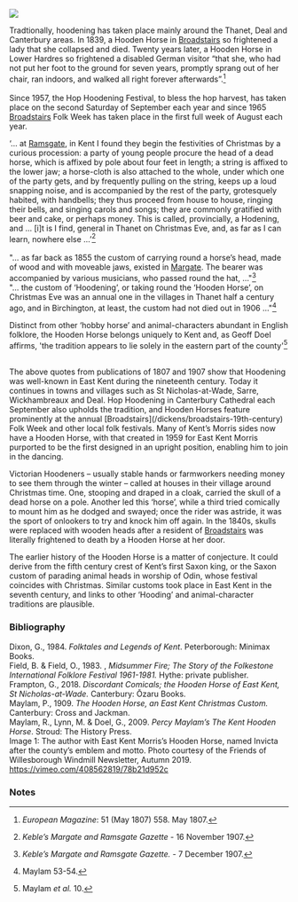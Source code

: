 <a href="https://beta.kent-maps.online"><img src="https://beta.kent-maps.online/juncture/ve-button.png"></a>
<param ve-config title="The Hooden Horse: an East Kent tradition" author="Jacqui Stamp" layout="vtl" 
banner="/images/banners/19c.jpg" description="This visual essay by Jacqui Stamp discusses the mythical but nonetheless enduring folk tradition of the Hooden Horse in Kent from the early 19th century to today.">

<param ve-entity eid="Q618045" aliases="Margate">
<param ve-entity eid="Q736439" aliases="Ramsgate">
<param ve-entity eid="Q922739" aliases="Broadstairs">
<param ve-entity eid="Q29303" aliases="Canterbury">
<param ve-entity eid="Q5458845" aliases="Flete">
<param ve-entity eid="Q1011096" aliases="Deal">
<param ve-entity eid="Q590422" aliases="Thanet">
<param ve-entity eid="Q7424565" aliases="Sarre">
<param ve-entity eid="Q2133814" aliases="St Nicholas at Wade">
<param ve-entity eid="Q2483603" aliases="Lower Hardres">
<param ve-entity eid="Q865021" aliases="Birchington">
<param ve-entity eid="Q3092462" aliases="Wickhambreaux">


<!--Basemap centred on Wingham-->
<param ve-map center="Q2632094" zoom="11">

<!-- Historical map layers -->
<param ve-map-layer active allmaps allmaps-id="d93beb8a7cb608af" title="Kent Ordnance Survey 1860">

Tradtionally, hoodening has taken place mainly around the Thanet, Deal and Canterbury areas. In 1839, a Hooden Horse in [Broadstairs](/dickens/broadstairs-19th-century) so frightened a lady that she collapsed and died. Twenty years later, a Hooden Horse in Lower Hardres so frightened a disabled German visitor “that she, who had not put her foot to the ground for seven years, promptly sprang out of her chair, ran indoors, and walked all right forever afterwards”.[^ref1]   
<br>
Since 1957, the Hop Hoodening Festival, to bless the hop harvest, has taken place on the second Saturday of September each year and since 1965 [Broadstairs](/dickens/broadstairs-19th-century) Folk Week has taken place in the first full week of August each year.  
<param ve-image url="https://upload.wikimedia.org/wikipedia/commons/c/c0/Hooden_Horses_at_the_Clock_Tower_%28geograph_5502334%29.jpg" label="Hooden Horses at the Clock Tower, Broadstairs" attribution="Des Blenkinsopp">
<param ve-image url="https://upload.wikimedia.org/wikipedia/commons/0/04/Broadstairs_Folk_Week_2018_FDBY6092_%2843372181465%29.jpg" lable="Hooden Horses, Broadstairs Folk Week, 2018" attribution="Funk Dooby from Kent, UK, CC BY-SA 2.0, via Wikimedia Commons">
<!--Basemap centred on Flete to pickup NE Kent coastline-->
<param ve-map center="Q5458845" zoom="15">

‘… at [Ramsgate](/dickens/19c-ramsgate), in Kent I found they begin the festivities of Christmas by a curious procession: a party of young people procure the head of a dead horse, which is affixed by pole about four feet in length; a string is affixed to the lower jaw; a horse-cloth is also attached to the whole, under which one of the party gets, and by frequently pulling on the string, keeps up a loud snapping noise, and is accompanied by the rest of the party, grotesquely habited, with handbells; they thus proceed from house to house, ringing their bells, and singing carols and songs; they are commonly gratified with beer and cake, or perhaps money. This is called, provincially, a Hodening, and … [i]t is I find, general in Thanet on Christmas Eve, and, as far as I can learn, nowhere else …’[^ref2]   
<br>
"… as far back as 1855 the custom of carrying round a horse’s head, made of wood and with moveable jaws, existed in [Margate](/dickens/19c-margate). The bearer was accompanied by various musicians, who passed round the hat, …"[^ref3] 
<br>
"… the custom of ‘Hoodening’, or taking round the ‘Hooden Horse’, on Christmas Eve was an annual one in the villages in Thanet half a century ago, and in Birchington, at least, the custom had not died out in 1906 …"[^ref4]   
<param ve-image url="/19c/images/Hoodenhorse.jpg" label="Hooden Horse" attribution="©Carolyn Oulton">
<!--Basemap centred on Ramsgate-->
<param ve-map center="Q736439" zoom="10">

Distinct from other ‘hobby horse’ and animal-characters abundant in English folklore, the Hooden Horse belongs uniquely to Kent and, as Geoff Doel affirms, 'the tradition appears to lie solely in the eastern part of the county'[^ref5] 
<param ve-image url="https://upload.wikimedia.org/wikipedia/en/0/06/Deal_Hoodeners%2C_1909.jpg" label="Hoodener in Deal" attribution="Published in Percy Maylam's 1909 book The Hooden Horse.">
<br>
The above quotes from publications of 1807 and 1907 show that Hoodening was well-known in East Kent during the nineteenth century. Today it continues in towns and villages such as St Nicholas-at-Wade, Sarre, Wickhambreaux and Deal. Hop Hoodening in Canterbury Cathedral each September also upholds the tradition, and Hooden Horses feature prominently at the annual [Broadstairs](/dickens/broadstairs-19th-century) Folk Week and other local folk festivals. Many of Kent’s Morris sides now have a Hooden Horse, with that created in 1959 for East Kent Morris purported to be the first designed in an upright position, enabling him to join in the dancing.
<param ve-image url="https://upload.wikimedia.org/wikipedia/commons/2/2f/Hoodening_in_Whitstable_May_2018.jpg" label="Hoodening in Whitstable" attribution="Edwininlondon, CC BY-SA 4.0, via Wikimedia Commons">
<!--Basemap centred on Broadstairs-->
<param ve-map center="Q922739" zoom="15">
<param ve-map center="Q736439" zoom="15">

Victorian Hoodeners – usually stable hands or farmworkers needing money to see them through the winter – called at houses in their village around Christmas time. One, stooping and draped in a cloak, carried the skull of a dead horse on a pole. Another led this ‘horse’, while a third tried comically to mount him as he dodged and swayed; once the rider was astride, it was the sport of onlookers to try and knock him off again. In the 1840s, skulls were replaced with wooden heads after a resident of [Broadstairs](/dickens/broadstairs-19th-century) was literally frightened to death by a Hooden Horse at her door.
<param ve-image url="/19c/images/hoodeners.jpg" label="Hoodeners from Hale Farm in St. Nicholas-at-Wade, Kent, as photographed in June 1905" attribution="This Photo by Unknown Author is licensed under CC BY-SA. Hoodeners are still active in these villages today">

The earlier history of the Hooden Horse is a matter of conjecture. It could derive from the fifth century crest of Kent’s first Saxon king, or the Saxon custom of parading animal heads in worship of Odin, whose festival coincides with Christmas. Similar customs took place in East Kent in the seventh century, and links to other ‘Hooding’ and animal-character traditions are plausible.
<param ve-image url="https://upload.wikimedia.org/wikipedia/commons/a/ad/Odin_rides_to_Hel.jpg" label="Odin rides to Hel" attribution="W.G. Collingwood (1854 - 1932), Public domain, via Wikimedia Commons">

### Bibliography
Dixon, G., 1984. _Folktales and Legends of Kent_. Peterborough: Minimax Books.   
Field, B. & Field, O., 1983. , _Midsummer Fire; The Story of the Folkestone International Folklore Festival 1961-1981._  Hythe: private publisher.   
Frampton, G., 2018. _Discordant Comicals; the Hooden Horse of East Kent, St Nicholas-at-Wade._ Canterbury: Ōzaru Books.   
Maylam, P., 1909. _The Hooden Horse, an East Kent Christmas Custom._  Canterbury: Cross and Jackman.   
Maylam, R., Lynn, M. & Doel, G., 2009. _Percy Maylam’s The Kent Hooden Horse_. Stroud: The History Press.   
Image 1: The author with East Kent Morris’s Hooden Horse, named Invicta after the county’s emblem and motto. Photo courtesy of the Friends of Willesborough Windmill Newsletter, Autumn 2019.   
https://vimeo.com/408562819/78b21d952c   
<param ve-image url="https://upload.wikimedia.org/wikipedia/en/5/5f/Walmer_hoodeners%2C_1907.jpg" label="A troupe of hoodeners from Walmer Court Farm in Walmer, Kent" attribution="Published in Percy Maylam's 1909 book The Hooden Horse">

### Notes
[^ref1]:  _European Magazine_: 51 (May 1807) 558. May 1807.
[^ref2]: _Keble’s Margate and Ramsgate Gazette_ - 16 November 1907.
[^ref3]:  _Keble’s Margate and Ramsgate Gazette._ - 7 December 1907.
[^ref4]: Maylam 53-54.
[^ref5]: Maylam _et al._ 10.


